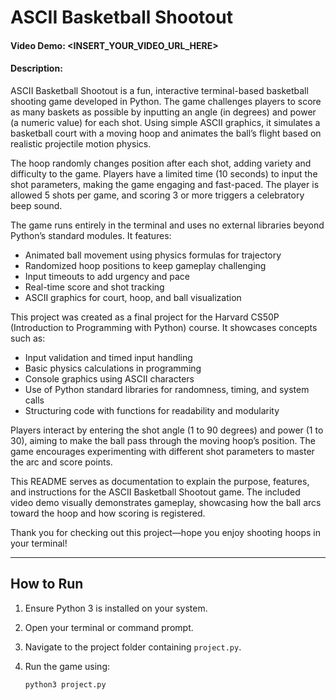 # ASCII Basketball Shootout

#### Video Demo:  <INSERT_YOUR_VIDEO_URL_HERE>

#### Description:
ASCII Basketball Shootout is a fun, interactive terminal-based basketball shooting game developed in Python. The game challenges players to score as many baskets as possible by inputting an angle (in degrees) and power (a numeric value) for each shot. Using simple ASCII graphics, it simulates a basketball court with a moving hoop and animates the ball’s flight based on realistic projectile motion physics.

The hoop randomly changes position after each shot, adding variety and difficulty to the game. Players have a limited time (10 seconds) to input the shot parameters, making the game engaging and fast-paced. The player is allowed 5 shots per game, and scoring 3 or more triggers a celebratory beep sound.

The game runs entirely in the terminal and uses no external libraries beyond Python’s standard modules. It features:

- Animated ball movement using physics formulas for trajectory
- Randomized hoop positions to keep gameplay challenging
- Input timeouts to add urgency and pace
- Real-time score and shot tracking
- ASCII graphics for court, hoop, and ball visualization

This project was created as a final project for the Harvard CS50P (Introduction to Programming with Python) course. It showcases concepts such as:

- Input validation and timed input handling
- Basic physics calculations in programming
- Console graphics using ASCII characters
- Use of Python standard libraries for randomness, timing, and system calls
- Structuring code with functions for readability and modularity

Players interact by entering the shot angle (1 to 90 degrees) and power (1 to 30), aiming to make the ball pass through the moving hoop’s position. The game encourages experimenting with different shot parameters to master the arc and score points.

This README serves as documentation to explain the purpose, features, and instructions for the ASCII Basketball Shootout game. The included video demo visually demonstrates gameplay, showcasing how the ball arcs toward the hoop and how scoring is registered.

Thank you for checking out this project—hope you enjoy shooting hoops in your terminal!

---

## How to Run

1. Ensure Python 3 is installed on your system.
2. Open your terminal or command prompt.
3. Navigate to the project folder containing `project.py`.
4. Run the game using:

   ```bash
   python3 project.py
